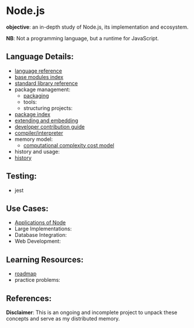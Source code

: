 # Node.js

**objective**: an in-depth study of Node.js, its implementation and ecosystem.

**NB**: Not a programming language, but a runtime for JavaScript.

## Language Details: 
- [language reference]()
- [base modules index]()
- [standard library reference]()
- package management:
  - [packaging]()
  - tools:
  - structuring projects:
- [package index]()
- [extending and embedding]()
- [developer contribution guide]()
- [compiler/interpreter]()
- memory model:
  - [computational complexity cost model]()
- history and usage:
- [history]()

## Testing:
- jest

## Use Cases:
- [Applications of Node]()
- Large Implementations:
- Database Integration:
- Web Development:

## Learning Resources:
- [roadmap](https://roadmap.sh/nodejs)
- practice problems:

## References:

**Disclaimer**: This is an ongoing and incomplete project to unpack these concepts and serve as my distributed memory.
